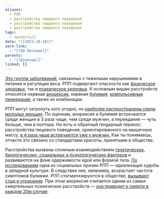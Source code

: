 ```yaml
---
aliases:
  - РПП
  - расстройству пищевого поведения
  - расстройство пищевого поведения
  - расстройства пищевого поведения
tags:
  - зрелость/🌱
date: "[[2023-10-18]]"
zero-link:
  - "[[00 Питание]]"
parents:
  - "[[Болезни]]"
linked: []
---
```

[Это группа заболеваний](https://www.psychiatry.org/patients-families/eating-disorders/what-are-eating-disorders), связанных с тяжелыми нарушениями в питании и регуляции веса. РПП подвергают опасности как [физическое здоровье](Физическое%20здоровье.md), так и [психическое здоровье](Ментальное%20здоровье.md). К основным видам расстройств относятся нервная [анорексия](Анорексия.md), нервная [булимия](Булимия.md), [компульсивные переедания](Переедание.md), а также их комбинации.

РПП могут затронуть кого угодно, но [наиболее распространены среди молодых женщин](https://pubmed.ncbi.nlm.nih.gov/16815322/). По оценкам, анорексия и булимия встречаются среди женщин в 3 раза чаще, чем среди мужчин, а переедания — чуть больше, чем в полтора. Но есть и обратный гендерный перекос: расстройства пищевого поведения, ориентированного на мышечную массу, [в 4 раза чаще встречаются уже у мужчин.](https://pubmed.ncbi.nlm.nih.gov/30189122/) Как ты понимаешь, отчасти это связано со стандартами красоты, принятыми в обществе.

Расстройства вызваны сложным взаимодействием [генетических, биологических, социальных и психологических факторов](https://pubmed.ncbi.nlm.nih.gov/26095891/) и развиваются на фоне одержимости едой или формой тела. [По исследованиям](https://pubmed.ncbi.nlm.nih.gov/26095891/) одна из социальных причин РПП — идеализация худобы в западной культуре. В следствие нее, например, возрастает частота симптомов булимии. РПП стигматизируются в обществе, [вызывают стыд и отрицание](https://pubmed.ncbi.nlm.nih.gov/27526643/). При этом анорексия считается одним из самых смертельных психических расстройств — [она приводит к смерти в каждом 20м случае](https://jamanetwork.com/journals/jamapsychiatry/fullarticle/1107207).